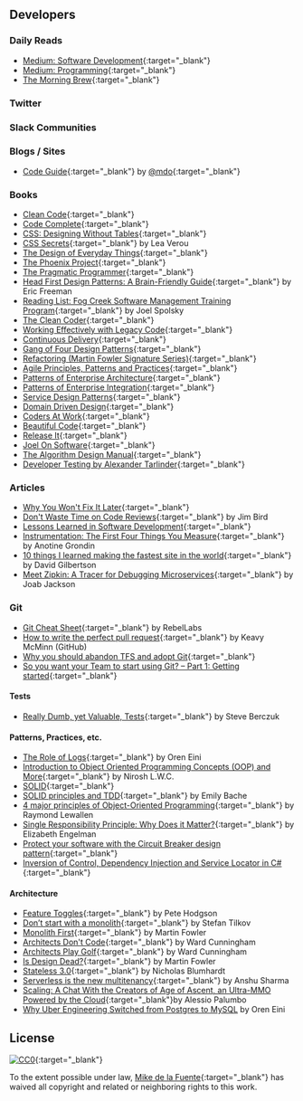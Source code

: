 ## Developers
### Daily Reads
- [Medium: Software Development](https://medium.com/tag/software-development/latest){:target="_blank"}
- [Medium: Programming](https://medium.com/tag/programming/latest){:target="_blank"}
- [The Morning Brew](http://blog.cwa.me.uk/tags/morning-brew/){:target="_blank"}

### Twitter

### Slack Communities

### Blogs / Sites
- [Code Guide](http://codeguide.co/){:target="_blank"} by [@mdo](https://twitter.com/mdo){:target="_blank"}

### Books
- [Clean Code](){:target="_blank"}
- [Code Complete](){:target="_blank"}
- [CSS: Designing Without Tables](){:target="_blank"}
- [CSS Secrets](){:target="_blank"} by Lea Verou
- [The Design of Everyday Things](){:target="_blank"}
- [The Phoenix Project](){:target="_blank"}
- [The Pragmatic Programmer](){:target="_blank"}
- [Head First Design Patterns: A Brain-Friendly Guide](){:target="_blank"} by Eric Freeman
- [Reading List: Fog Creek Software Management Training Program](https://www.joelonsoftware.com/2005/11/22/reading-list-fog-creek-software-management-training-program/){:target="_blank"} by Joel Spolsky
- [The Clean Coder](){:target="_blank"}
- [Working Effectively with Legacy Code](){:target="_blank"}
- [Continuous Delivery](){:target="_blank"}
- [Gang of Four Design Patterns](){:target="_blank"}
- [Refactoring (Martin Fowler Signature Series)](){:target="_blank"}
- [Agile Principles, Patterns and Practices](){:target="_blank"}
- [Patterns of Enterprise Architecture](){:target="_blank"}
- [Patterns of Enterprise Integration](){:target="_blank"}
- [Service Design Patterns](){:target="_blank"}
- [Domain Driven Design](){:target="_blank"}
- [Coders At Work](){:target="_blank"}
- [Beautiful Code](){:target="_blank"}
- [Release It](){:target="_blank"}
- [Joel On Software](){:target="_blank"}
- [The Algorithm Design Manual](){:target="_blank"}
- [Developer Testing by Alexander Tarlinder](){:target="_blank"}

### Articles
- [Why You Won't Fix It Later](http://on-agile.blogspot.com/2007/04/why-you-wont-fix-it-later.html){:target="_blank"}
- [Don't Waste Time on Code Reviews](https://dzone.com/articles/dont-waste-time-code-reviews){:target="_blank"} by Jim Bird
- [Lessons Learned in Software Development](https://henrikwarne.com/2015/04/16/lessons-learned-in-software-development/){:target="_blank"}
- [Instrumentation: The First Four Things You Measure](https://honeycomb.io/blog/2017/01/instrumentation-the-first-four-things-you-measure/){:target="_blank"} by Anotine Grondin
- [10 things I learned making the fastest site in the world](https://hackernoon.com/10-things-i-learned-making-the-fastest-site-in-the-world-18a0e1cdf4a7#.q8kyxvl2w){:target="_blank"} by David Gilbertson
- [Meet Zipkin: A Tracer for Debugging Microservices](https://thenewstack.io/meet-zipkin-tracer-debugging-microservices/){:target="_blank"} by Joab Jackson

### Git
- [Git Cheat Sheet](https://zeroturnaround.com/wp-content/uploads/2016/05/Git-Cheat-Sheet-by-RebelLabs.png){:target="_blank"} by RebelLabs
- [How to write the perfect pull request](https://github.com/blog/1943-how-to-write-the-perfect-pull-request){:target="_blank"} by Keavy McMinn (GitHub)
- [Why you should abandon TFS and adopt Git](http://www.continuousimprover.com/2015/06/why-you-should-abandon-tfs-source.html){:target="_blank"}
- [So you want your Team to start using Git? – Part 1: Getting started](http://www.diaryofaninja.com/blog/2014/08/20/so-you-want-your-team-to-start-using-git-ndash-part-1-getting-started){:target="_blank"}

#### Tests
- [Really Dumb, yet Valuable, Tests](https://medium.com/@sberczuk/really-dumb-yet-valuable-tests-8d42afdf91a1#.3q1bua4we){:target="_blank"} by Steve Berczuk

#### Patterns, Practices, etc.
- [The Role of Logs](https://ayende.com/blog/173761/the-role-of-logs?Key=092123a4-a959-4703-9cbb-96a065a32a9d){:target="_blank"}  by Oren Eini
- [Introduction to Object Oriented Programming Concepts (OOP) and More](https://www.codeproject.com/articles/22769/introduction-to-object-oriented-programming-concep){:target="_blank"} by Nirosh L.W.C.
- [SOLID](https://en.wikipedia.org/wiki/SOLID_(object-oriented_design)){:target="_blank"}
- [SOLID principles and TDD](http://coding-is-like-cooking.info/2012/09/solid-principles-and-tdd/){:target="_blank"} by Emily Bache
- [4 major principles of Object-Oriented Programming](http://codebetter.com/raymondlewallen/2005/07/19/4-major-principles-of-object-oriented-programming/){:target="_blank"} by Raymond Lewallen
- [Single Responsibility Principle: Why Does it Matter?](https://8thlight.com/blog/elizabeth-engelman/2015/01/22/single-responsibility-principle-why-does-it-matter.html){:target="_blank"} by Elizabeth Engelman
- [Protect your software with the Circuit Breaker design pattern](http://particular.net/blog/protect-your-software-with-the-circuit-breaker-design-pattern){:target="_blank"}
- [Inversion of Control, Dependency Injection and Service Locator in C#](http://www.csharpstar.com/inversion-of-control-dependency-injection-and-service-locator-in-csharp/){:target="_blank"}

#### Architecture
- [Feature Toggles](https://martinfowler.com/articles/feature-toggles.html){:target="_blank"} by Pete Hodgson
- [Don’t start with a monolith](https://martinfowler.com/articles/dont-start-monolith.html){:target="_blank"} by Stefan Tilkov
- [Monolith First](https://martinfowler.com/bliki/MonolithFirst.html){:target="_blank"} by Martin Fowler
- [Architects Don't Code](http://wiki.c2.com/?ArchitectsDontCode){:target="_blank"} by Ward Cunningham
- [Architects Play Golf](http://wiki.c2.com/?ArchitectsPlayGolf){:target="_blank"} by Ward Cunningham
- [Is Design Dead?](https://martinfowler.com/articles/designDead.html){:target="_blank"} by Martin Fowler
- [Stateless 3.0](https://nblumhardt.com/2016/11/stateless-30/){:target="_blank"} by Nicholas Blumhardt
- [Serverless is the new multitenancy](https://getpocket.com/a/read/1399568837){:target="_blank"} by Anshu Sharma
- [Scaling: A Chat With the Creators of Age of Ascent, an Ultra-MMO Powered by the Cloud](http://wccftech.com/chat-creators-age-of-ascent-ultrammo-powered-cloud/){:target="_blank"}by Alessio Palumbo
- [Why Uber Engineering Switched from Postgres to MySQL](https://ayende.com/blog/175137/re-why-uber-engineering-switched-from-postgres-to-mysql?Key=eadf3cbb-4f6b-4df7-9912-5f382e7ea101) by Oren Eini

## License

[![CC0](https://mirrors.creativecommons.org/presskit/buttons/88x31/svg/cc-zero.svg)](https://creativecommons.org/publicdomain/zero/1.0/){:target="_blank"}

To the extent possible under law, [Mike de la Fuente](http://twitter.highfiveboom.com){:target="_blank"} has waived all copyright and related or neighboring rights to this work.